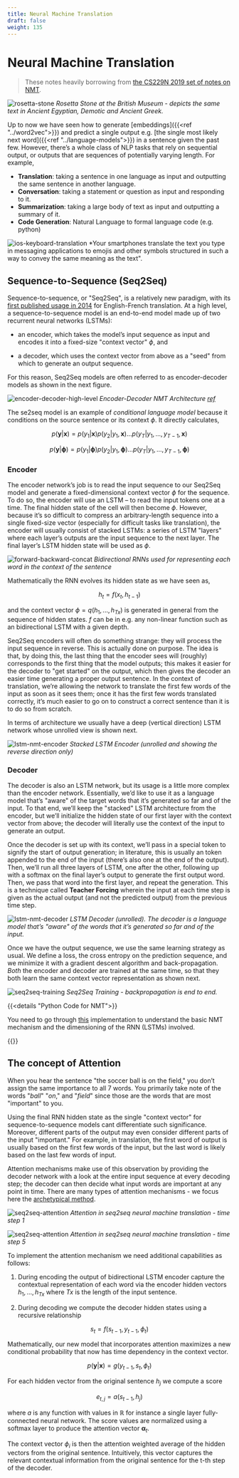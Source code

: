 ```yaml
---
title: Neural Machine Translation
draft: false
weight: 135
---
```


# Neural Machine Translation

> These notes heavily borrowing from [the CS229N 2019 set of notes on NMT](https://web.stanford.edu/class/archive/cs/cs224n/cs224n.1194/readings/cs224n-2019-notes06-NMT_seq2seq_attention.pdf). 

![rosetta-stone](images/rosetta-stone.jpg#center)
*Rosetta Stone at the British Museum - depicts the same text in Ancient Egyptian, Demotic and Ancient Greek.*

Up to now we have seen how to generate [embeddings]({{<ref "../word2vec">}}) and predict a single output e.g. [the single most likely next word]({{<ref "../language-models">}}) in a sentence given the past few. However, there’s a whole class of NLP tasks that rely on sequential output, or outputs that are sequences of potentially varying length. For example,

* **Translation**: taking a sentence in one language as input and outputting the same sentence in another language.
* **Conversation**: taking a statement or question as input and responding to it.
* **Summarization**: taking a large body of text as input and outputting a summary of it.
* **Code Generation**: Natural Language to formal language code (e.g. python)

![ios-keyboard-translation](images/ios-keyboard-translation.png#center)
*Your smartphones translate the text you type in messaging applications to emojis and other symbols structured in such a way to convey the same meaning as the text". 

## Sequence-to-Sequence (Seq2Seq)  

Sequence-to-sequence, or "Seq2Seq", is a relatively new paradigm, with its [first published usage in 2014](https://arxiv.org/abs/1409.3215) for English-French translation. At a high level, a sequence-to-sequence model is an end-to-end model made up of two recurrent neural networks (LSTMs):

* an encoder, which takes the model’s input sequence as input and encodes it into a fixed-size "context vector" $\phi$, and

* a decoder, which uses the context vector from above as a "seed" from which to generate an output sequence.

For this reason, Seq2Seq models are often referred to as encoder-decoder models as shown in the next figure. 

![encoder-decoder-high-level](images/encoder-decoder-high-level.png#center)
*Encoder-Decoder NMT Architecture [ref](https://www.amazon.com/Natural-Language-Processing-PyTorch-Applications/dp/1491978236)*

The se2seq model is an example of _conditional language model_ because it conditions on the source sentence or its context $\phi$. It directly calculates,

$$p(\mathbf y| \mathbf x) = p(y_1| \mathbf x) p(y_2|y_1, \mathbf x ) ... p(y_T | y_1, ..., y_{T-1}, \mathbf x)$$

$$p(\mathbf y| \mathbf \phi) = p(y_1| \mathbf \phi) p(y_2|y_1, \mathbf \phi ) ... p(y_T | y_1, ..., y_{T-1}, \mathbf \phi)$$

### Encoder

The encoder network’s job is to read the input sequence to our Seq2Seq model and generate a fixed-dimensional context vector $\phi$ for the sequence. To do so, the encoder will use an LSTM – to read the input tokens one at a time. The final hidden state of the cell will then become $\phi$. However, because it’s so difficult to compress an arbitrary-length sequence into a single fixed-size vector (especially for difficult tasks like translation), the encoder will usually consist of stacked LSTMs: a series of LSTM "layers" where each layer’s outputs are the input sequence to the next layer. The final layer’s LSTM hidden state will be used as $\phi$.

![forward-backward-concat](images/forward-backward-concat.png#center)
*Bidirectional RNNs used for representing each word in the context of the sentence*

Mathematically the RNN evolves its hidden state as we have seen as,

$$h_t = f(x_t, h_{t-1})$$

and the context vector $\phi = q(h_1, ..., h_{Tx})$ is generated in general from the sequence of hidden states.  $f$ can be in e.g. any non-linear function such as an bidirectional LSTM with a given depth. 

Seq2Seq encoders will often do something strange: they will process the input sequence in reverse. This is actually done on purpose. The idea is that, by doing this, the last thing that the encoder sees will (roughly) corresponds to the first thing that the model outputs; this makes it easier for the decoder to "get started" on the output, which then gives the decoder an easier time generating a proper output sentence. In the context of translation, we’re allowing the network to translate the first few words of the input as soon as it sees them; once it has the first few words translated correctly, it’s much easier to go on to construct a correct sentence than it is to do so from scratch. 

In terms of architecture we usually have a deep (vertical direction) LSTM network whose unrolled view is shown next.

![lstm-nmt-encoder](images/lstm-nmt-encoder.png#center)
*Stacked LSTM Encoder (unrolled and showing the reverse direction only)*

### Decoder

The decoder is also an LSTM network, but its usage is a little more complex than the encoder network. Essentially, we’d like to use it as a language model that’s "aware" of the target words that it’s generated so far and of the input. To that end, we’ll keep the "stacked" LSTM architecture from the encoder, but we’ll initialize the hidden state of our first layer with the context vector from above; the decoder will literally use the context of the input to generate an output.

Once the decoder is set up with its context, we’ll pass in a special token to signify the start of output generation; in literature, this is usually an <EOS> token appended to the end of the input (there’s also one at the end of the output). Then, we’ll run all three layers of LSTM, one after the other, following up with a softmax on the final layer’s output to generate the first output word. Then, we pass that word into the first layer, and repeat the generation. This is a technique called **Teacher Forcing** wherein the input at each time step is given as the actual output (and not the predicted output) from the previous time step.  

![lstm-nmt-decoder](images/lstm-nmt-decoder.png#center)
*LSTM Decoder (unrolled). The decoder is a language model that’s "aware" of the words that it’s generated so far and of the input.*

Once we have the output sequence, we use the same learning strategy as usual. We define a loss, the cross entropy on the prediction sequence, and we minimize it with a gradient descent algorithm and back-propagation. _Both_ the encoder and decoder are trained at the same time, so that they both learn the same context vector representation as shown next. 

![seq2seq-training](images/seq2seq-training.png#center)
*Seq2Seq Training - backpropagation is end to end.*

{{<details "Python Code for NMT">}}

You need to go through [this](https://towardsdatascience.com/word-level-english-to-marathi-neural-machine-translation-using-seq2seq-encoder-decoder-lstm-model-1a913f2dc4a7) implementation to understand the basic NMT mechanism and the dimensioning of the RNN (LSTMs) involved. 

{{</details>}}

## The concept of Attention

When you hear the sentence "the soccer ball is on the field," you don’t assign the same importance to all 7 words. You primarily take note of the words "_ball_" "_on_," and "_field_" since those are the words that are most "important" to you.  

Using the final RNN hidden state as the single "context vector" for sequence-to-sequence models cant differentiate such significance. Moreover, different parts of the output
may even consider different parts of the input "important." For example, in translation, the first word of output is usually based on the first few words of the input, but the last word is likely based on the last few words of input.

Attention mechanisms make use of this observation by providing the decoder network with a look at the entire input sequence at every decoding step; the decoder can then decide what input words are important at any point in time. There are many types of attention
mechanisms - we focus here the [archetypical method](https://arxiv.org/abs/1409.0473). 

![seq2seq-attention](images/seq2seq-attention-step1.png#center)
*Attention in seq2seq neural machine translation - time step 1*

![seq2seq-attention](images/seq2seq-attention-step5.png#center)
*Attention in seq2seq neural machine translation - time step 5*

To implement the attention mechanism we need additional capabilities as follows:

1. During encoding the output of bidirectional LSTM encoder capture the contextual representation of each word via the encoder hidden vectors $h_1, ..., h_{Tx}$ where $Tx$ is the length of the input sentence. 

2. During decoding we compute the decoder hidden states using a recursive relationship

$$s_t = f (s_{t-1}, y_{t-1}, \phi_t)$$

Mathematically, our new model that incorporates attention maximizes a new conditional probability that now has time dependency in the context vector. 

$$p(\mathbf y | \mathbf x) = g(y_{t-1}, s_t, \phi_t)$$

For each hidden vector from the original sentence $h_j$ we compute a score

$$e_{t,j} = a(s_{t−1}, h_j)$$

where $a$ is any function with values in $\mathbb R$ for instance a single
layer fully-connected neural network. The score values are normalized 
using a softmax layer to produce the attention vector $\mathbf α_t$. 

The context vector $\phi_i$ is then the attention weighted average of the
hidden vectors from the original sentence. Intuitively, this vector captures the relevant contextual information from the original sentence for the t-th step of the decoder.